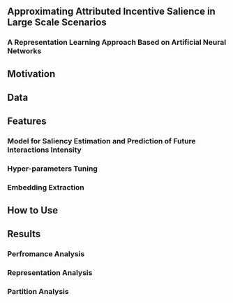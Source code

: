 ## Approximating Attributed Incentive Salience in Large Scale Scenarios
### A Representation Learning Approach Based on Artificial Neural Networks

## Motivation

## Data

## Features

### Model for Saliency Estimation and Prediction of Future Interactions Intensity

### Hyper-parameters Tuning

### Embedding Extraction

## How to Use

## Results

### Perfromance Analysis

### Representation Analysis

### Partition Analysis

